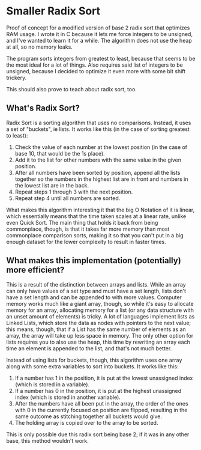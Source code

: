 # Smaller Radix Sort
Proof of concept for a modified version of base 2 radix sort that optimizes RAM usage. I wrote it in C because it lets me force integers to be unsigned, and I've wanted to learn it for a while. The algorithm does not use the heap at all, so no memory leaks.

The program sorts integers from greatest to least, because that seems to be the most ideal for a lot of things. Also requires said list of integers to be unsigned, because I decided to optimize it even more with some bit shift trickery.

This should also prove to teach about radix sort, too.

## What's Radix Sort?
Radix Sort is a sorting algorithm that uses no comparisons. Instead, it uses a set of "buckets", ie lists. It works like this (in the case of sorting greatest to least):

1. Check the value of each number at the lowest position (in the case of base 10, that would be the 1s place).
2. Add it to the list for other numbers with the same value in the given position.
3. After all numbers have been sorted by position, append all the lists together so the numbers in the highest list are in front and numbers in the lowest list are in the back.
4. Repeat steps 1 through 3 with the next position.
5. Repeat step 4 until all numbers are sorted.

What makes this algorithm interesting it that the big O Notation of it is linear, which essentially means that the time taken scales at a linear rate, unlike even Quick Sort. The main thing that holds it back from being commonplace, though, is that it takes far more memory than most commonplace comparison sorts, making it so that you can't put in a big enough dataset for the lower complexity to result in faster times.

## What makes this implementation (potentially) more efficient?
This is a result of the distinction between arrays and lists. While an array can only have values of a set type and must have a set length, lists don't have a set length and can be appended to with more values. Computer memory works much like a giant array, though, so while it's easy to allocate memory for an array, allocating memory for a list (or any data structure with an unset amount of elements) is tricky. A lot of languages implement lists as Linked Lists, which store the data as nodes with pointers to the next value; this means, though, that if a List has the same number of elements as an array, the array will take up less space in memory. The only other option for lists requires you to also use the heap, this time by rewriting an array each time an element is appended to the list, and that's not much better.

Instead of using lists for buckets, though, this algorithm uses one array along with some extra variables to sort into buckets. It works like this:

1. If a number has 1 in the position, it is put at the lowest unassigned index (which is stored in a variable).
2. If a number has 0 in the position, it is put at the highest unassigned index (which is stored in another variable).
3. After the numbers have all been put in the array, the order of the ones with 0 in the currently focused on position are flipped, resulting in the same outcome as stitching together all buckets would give.
4. The holding array is copied over to the array to be sorted.

This is only possible due this radix sort being base 2; if it was in any other base, this method wouldn't work.
